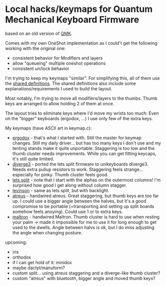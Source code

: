 # Local hacks/keymaps for Quantum Mechanical Keyboard Firmware

based on an old version of [QMK](https://github.com/qmk/qmk_firmware).

Comes with my own OneShot implementation as I could't get the following
working with the original one:

* consistent behavior for Modifiers and layers
* allow "queueing" multiple oneshot operations
* consistent un/lock behavior

I'm trying to keep my keymaps "similar". For simplifying this, all of
them use the [shared definitions](/mykeys.h). The shared definitions
also include some explanations/requirements I used to build the layout.

Most notably, I'm trying to move all modifiers/layers to the thumbs.
Thumb keys are arranged to allow holding 2 of them at once.

The layout tries to eliminate keys where I'd move my wrists too much:
Even on the "bigger" keyboards (ergodox, ...) I use only few of the
extra keys.

My keymaps (have ASCII art in keymap.c):
* [ergodox](/keyboards/ergodox/keymaps/rclasen/) - that's what I started
  with. Still the master for keymap changes. Still my daily driver... but
  has too many keys I don't use and my tenting stands make it quite
  unportable. Staggering is too low and the thumb cluster needs
  improvements. While you can get fitting keycaps, it's still quite
  limited.
* [diverge3](/keyboards/mydiverge/keymaps/default/) - ported the lets
  split firmware to unikeyboards diverge3. Needs extra pullup resistors to
  work. Staggering feels strange... especially for pinky. Thumb cluster
  feels good.
* [lets split](/keyboards/lets_split/keymaps/rclasen/) - note that I start
  with the alphas on the outermost columns! I'm surprised how good I get
  along without column stagger.
* [levinson](/keyboards/levinson/keymaps/rclasen/) - same as lets split,
  but with backlight.
* [atreus](/keyboards/myatreus/keymaps/default/) - handwired atreus. Great
  staggering, but thumb keys are too far up. I could use a bigger angle
  between the halves, but it's a good compromise to be portable
  (=transporting and setting up split boards somehow feels anoying). Could
  use 1 or to extra keys.
* [maltron](/keyboards/myatreus/keymaps/default/) - handwired Maltron.
  Thumb cluster is hard to use when resting your palm -> made it
  impossible for me to use it for long enough to get used to the dwells.
  Angle between halvs is ok, but I do miss adjusting the angle when
  changing posture.

upcoming:
* iris
* orthodox
* if I can get hold of it: minidox
* maybe dactyl/manuform?
* custom split... using atreus staggering and a diverge-like thumb cluster?
* custom "atreus" with bluetooth, bigger angle and moved thumb keys?
